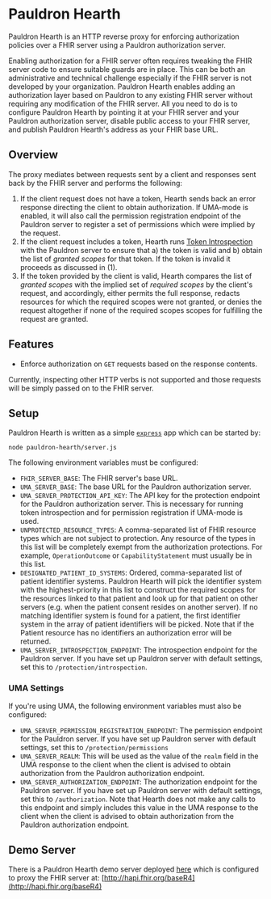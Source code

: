 # Pauldron Hearth

Pauldron Hearth is an HTTP reverse proxy for enforcing authorization policies over a FHIR server using a Pauldron authorization server. 

Enabling authorization for a FHIR server often requires tweaking the FHIR server code to ensure suitable guards are in place. This can be both an administrative and technical challenge especially if the FHIR server is not developed by your organization. Pauldron Hearth enables adding  an authorization layer based on Pauldron to any existing FHIR server without requiring any modification of the FHIR server. All you need to do is to configure Pauldron Hearth by pointing it at your FHIR server and your Pauldron authorization server, disable public access to your FHIR server, and publish Pauldron Hearth's address as your FHIR base URL.

## Overview
The proxy mediates between requests sent by a client and responses sent back by the FHIR server and performs the following:

1. If the client request does not have a token, Hearth sends back an error response directing the client to obtain authorization. If UMA-mode is enabled, it will also call the permission registration endpoint of the Pauldron server to register a set of permissions which were implied by the request. 
2. If the client request includes a token, Hearth runs [Token Introspection](https://tools.ietf.org/html/rfc7662) with the Pauldron server to ensure that a) the token is valid and b) obtain the list of _granted scopes_ for that token. If the token is invalid it proceeds as discussed in (1).
3. If the token provided by the client is valid, Hearth compares the list of _granted scopes_ with the implied set of _required scopes_ by the client's request, and accordingly, either permits the full response, redacts resources for which the required scopes were not granted, or denies the request altogether if none of the required scopes scopes for fulfilling the request are granted.

## Features
- Enforce authorization on `GET` requests based on the response contents.

Currently, inspecting other HTTP verbs is not supported and those requests will be simply passed on to the FHIR server.  

## Setup
Pauldron Hearth is written as a simple [`express`](https://expressjs.com) app which can be started by:

```
node pauldron-hearth/server.js
```
The following environment variables must be configured:

- `FHIR_SERVER_BASE`: The FHIR server's base URL. 
- `UMA_SERVER_BASE`: The base URL for the Pauldron authorization server.
- `UMA_SERVER_PROTECTION_API_KEY`: The API key for the protection endpoint for the Pauldron authorization server. This is necessary for running token introspection and for permission registration if UMA-mode is used.
- `UNPROTECTED_RESOURCE_TYPES`: A comma-separated list of FHIR resource types which are not subject to protection. Any resource of the types in this list will be completely exempt from the authorization protections. For example, `OperationOutcome` or `CapabilityStatement` must usually be in this list. 
- `DESIGNATED_PATIENT_ID_SYSTEMS`: Ordered, comma-separated list of patient identifier systems. Pauldron Hearth will pick the identifier system with the highest-priority in this list to construct the required scopes for the resources linked to that patient and look up for that patient on other servers (e.g. when the patient consent resides on another server). If no matching identifier system is found for a patient, the first identifier system in the array of patient identifiers will be picked. Note that if the Patient resource has no identifiers an authorization error will be returned.
- `UMA_SERVER_INTROSPECTION_ENDPOINT`: The introspection endpoint for the Pauldron server. If you have set up Pauldron server with default settings, set this to `/protection/introspection`.

### UMA Settings
If you're using UMA, the following environment variables must also be configured:

- `UMA_SERVER_PERMISSION_REGISTRATION_ENDPOINT`: The permission endpoint for the  Pauldron server. If you have set up Pauldron server with default settings, set this to `/protection/permissions`
- `UMA_SERVER_REALM`: This will be used as the value of the `realm` field in the UMA response to the client when the client is advised to obtain authorization from the Pauldron authorization endpoint.  
- `UMA_SERVER_AUTHORIZATION_ENDPOINT`: The authorization endpoint for the  Pauldron server. If you have set up Pauldron server with default settings, set this to `/authorization`. Note that Hearth does not make any calls to this endpoint and simply includes this value in the UMA response to the client when the client is advised to obtain authorization from the Pauldron authorization endpoint.

## Demo Server
There is a Pauldron Hearth demo server deployed [here](https://pauldron-hearth.herokuapp.com) which is configured to proxy the FHIR server at: [http://hapi.fhir.org/baseR4](http://hapi.fhir.org/baseR4)
